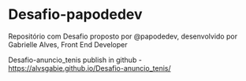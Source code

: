 # Desafio-papodedev
Repositório com Desafio proposto por @papodedev, desenvolvido por Gabrielle Alves, Front End Developer


Desafio-anuncio_tenis publish in github - https://alvsgabie.github.io/Desafio-anuncio_tenis/
